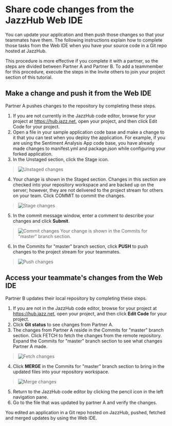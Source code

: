 # Share code changes from the JazzHub Web IDE 
You can update your application and then push those changes so that your teammates have them. 
The following instructions explain how to complete those tasks from the Web IDE when you have your source
code in a Git repo hosted at JazzHub.

This procedure is more effective if you complete it with a partner, so the steps are divided between Partner A and Partner B. To add a teammember for this procedure, execute the steps in the Invite others to join your project section of this tutorial.

## Make a change and push it from the Web IDE

Partner A pushes changes to the repository by completing these steps.

1. If you are not currently in the JazzHub code editor, browse for your project at https://hub.jazz.net, open your project, and then click Edit Code for your project.
2. Open a file in your sample application code base and make a change to it that you can test when you deploy the application. For example, if you are using the Sentiment Analysis App code base, you have already made changes to manifest.yml and package.json while configuring your forked application.
3. In the Unstaged section, click the Stage icon.
>	![Unstaged changes](../images/guidejhwebide/jazzhubunstaged.jpg)
4. Your change is shown in the Staged section. Changes in this section are checked into your repository workspace and are backed up on the server; however, they are not delivered to the project stream for others on your team. Click COMMIT to commit the changes.
>	![Stage changes](../images/guidejhwebide/jazzhubstage.jpg)
5. In the commit message window, enter a comment to describe your changes and click **Submit**.
>	![Commit changes](../images/guidejhwebide/jazzhubcommitmsg.jpg)
Your change is shown in the Commits for "master" branch section. 
6. In the Commits for "master" branch section, click **PUSH** to push changes to the project stream for your teammates.
>	![Push changes](../images/guidejhwebide/jazzhubpush.jpg)
    

## Access your teammate's changes from the Web IDE

Partner B updates their local repository by completing these steps.

1. If you are not in the JazzHub code editor, browse for your project at https://hub.jazz.net, 
open your project, and then click **Edit Code** for your project.
2. Click **Git status** to see changes from Partner A.
3. The changes from Partner A reside in the Commits for "master" branch section. Click FETCH to fetch the changes from the remote repository. Expand the Commits for "master" branch section to see what changes Partner A made.
>	![Fetch changes](../images/guidejhwebide/jazzhubfetch.jpg)
4. Click **MERGE** in the Commits for "master" branch section to bring in the updated files into your repository workspace.
>	![Merge changes](../images/guidejhwebide/jazzhubmerge.jpg)
5. Return to the JazzHub code editor by clicking the pencil icon in the left navigation pane.
6. Go to the file that was updated by partner A and verify the changes.

You edited an application in a Git repo hosted on JazzHub, pushed, fetched and merged updates by using the Web IDE.